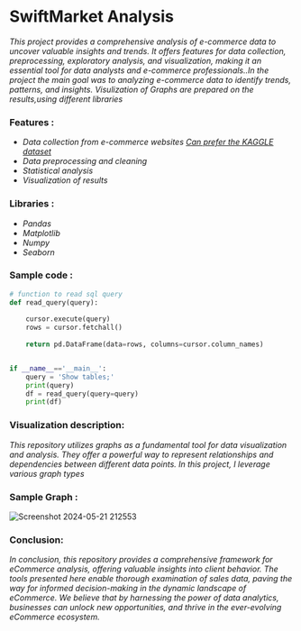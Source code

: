 # SwiftMarket Analysis
_This project provides a comprehensive analysis of e-commerce data to uncover valuable insights and trends. It offers features for data collection, preprocessing, exploratory analysis, and visualization, making it an essential tool for data analysts and e-commerce professionals..In the project the main goal was to analyzing e-commerce data to identify trends, patterns, and insights.
Visulization of Graphs are prepared on the results,using different libraries_


### Features :
- _Data collection from e-commerce websites [Can prefer the KAGGLE dataset](https://www.kaggle.com/datasets/thedevastator/unlock-profits-with-e-commerce-sales-data)_
- _Data preprocessing and cleaning_
- _Statistical analysis_
- _Visualization of results_


### Libraries :
* _Pandas_
* _Matplotlib_
* _Numpy_
* _Seaborn_


### Sample code :
``` python
# function to read sql query
def read_query(query):
    
    cursor.execute(query)
    rows = cursor.fetchall()
    
    return pd.DataFrame(data=rows, columns=cursor.column_names)


if __name__=='__main__':
    query = 'Show tables;'
    print(query)
    df = read_query(query=query)
    print(df)
```


### Visualization description:
_This repository utilizes graphs as a fundamental tool for data visualization and analysis. They offer a powerful way to represent relationships and dependencies between different data points. In this project, I leverage various graph types_

### Sample Graph :
![Screenshot 2024-05-21 212553](https://github.com/MonikaHussain/ecommerce_analysis/assets/167159347/6984dbb4-e057-4310-a145-d32c8c57bbf7)




### Conclusion:
_In conclusion, this repository provides a comprehensive framework for eCommerce analysis, offering valuable insights into client behavior.  The tools  presented here enable thorough examination of sales data,  paving the way for informed decision-making  in the dynamic landscape of eCommerce. We believe that by harnessing the power of data analytics, businesses can unlock new opportunities, and thrive in the ever-evolving eCommerce ecosystem._


